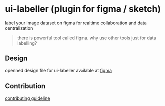# ui-labeller (plugin for figma / sketch)
label your image dataset on figma for realtime collaboration and data centralization

> there is powerful tool called figma. why use other tools just for data labelling?


## Design
openned design file for ui-labeller available at [figma](https://www.figma.com/file/4hqwYFw6FKw1njvzEl3VUh/?node-id=351%3A1235)

## Contribution
[contributing guideline](https://github.com/bridgedxyz/contributing-and-license)
